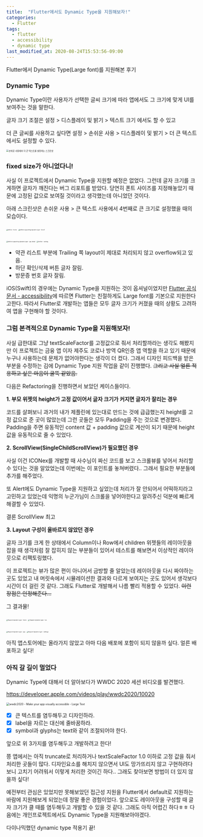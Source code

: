 ```yaml
---
title:  "Flutter에서도 Dynamic Type을 지원해보자!"
categories:
  - Flutter
tags:
  - flutter
  - accessibility
  - dynamic type
last_modified_at: 2020-08-24T15:53:56-09:00
---
```

Flutter에서 Dynamic Type(Large font)를 지원해본 후기

### Dynamic Type

Dynamic Type이란 사용자가 선택한 글씨 크기에 따라 앱에서도 그 크기에 맞게 UI를 보여주는 것을 말한다.

글자 크기 조절은 설정 > 디스플레이 및 밝기 > 텍스트 크기 에서도 할 수 있고 

더 큰 글씨를 사용하고 싶다면 설정 > 손쉬운 사용 > 디스플레이 및 밝기 > 더 큰 텍스트 에서도 설정할 수 있다.

<img src="https://user-images.githubusercontent.com/29784606/90987396-c4b90800-e5c5-11ea-958e-4b22d1cd5141.PNG" alt="손쉬운 사용에서 더 큰 텍스트를 설정하는 스크린샷" style="zoom:40%;" />

### fixed size가 아니었다니!

사실 이 프로젝트에서 Dynamic Type을 지원할 예정은 없었다. 그런데 글자 크기를 크게하면 글자가 깨진다는 버그 리포트를 받았다. 당연히 폰트 사이즈를 지정해놓았기 때문에 고정된 값으로 보여질 것이라고 생각했는데 아니었던 것이다. 

아래 스크린샷은 손쉬운 사용 > 큰 텍스트 사용에서 4번째로 큰 크기로 설정했을 때의 모습이다.

<img src="https://user-images.githubusercontent.com/29784606/91066052-2b90fc80-e66c-11ea-8833-75355bbde41e.PNG" alt="before - home" style="zoom:25%;"/> <img src="https://user-images.githubusercontent.com/29784606/90982472-4303b300-e5a2-11ea-9cca-18c18ebcbe7a.PNG" alt="before supporting dynamic type - broof" style="zoom: 25%;" />

   <img src="https://user-images.githubusercontent.com/29784606/90981894-89571300-e59e-11ea-823f-f3807a74f974.PNG" alt="before supporting dynamic type - jeju detail" style="zoom:25%;" /> <img src="https://user-images.githubusercontent.com/29784606/91066233-714dc500-e66c-11ea-867f-dd3d8d050d6d.PNG" alt="before - setting" style="zoom:25%;" />


- 약관 리스트 부분에 Trailing 쪽 layout이 제대로 처리되지 않고 overflow되고 있음.
- 하단 확인/삭제 버튼 글자 잘림.
- 방문증 번호 글자 잘림.

iOS(Swift)의 경우에는 Dynamic Type을 지원하는 것이 옵셔널이었지만 [Flutter 공식문서 - accessibility](https://flutter.dev/docs/development/accessibility-and-localization/accessibility#large-fonts)에 따르면 Flutter는 친절하게도 Large font를 기본으로 지원한다고한다. 따라서 Flutter로 개발하는 앱들은 모두 글자 크기가 커졌을 때의 상황도 고려하여 앱을 구현해야 할 것이다.

### 그럼 본격적으로 Dynamic Type을 지원해보자!

사실 급한대로 그냥 textScaleFactor를 고정값으로 줘서 처리할까라는 생각도 해봤지만 이 프로젝트는 금융 앱 이자 제주도 코로나 방역 QR인증 앱 역할을 하고 있기 때문에 누구나 사용하는데 문제가 없어야한다는 생각이 더 컸다. 그래서 디자인 피드백을 받은 부분을 수정하는 김에 Dynamic Type 지원 작업을 같이 진행했다.  ~~그리고 사실 얼른 적용하고 싶은 마음이 굴뚝 같았음.~~ 

다음은 Refactoring을 진행하면서 보았던 케이스들이다.

  **1. 부모 위젯의 height가 고정 값이어서 글자 크기가 커지면 글자가 잘리는 경우**

코드를 살펴보니 과거의 내가 제플린에 있는대로 만드는 것에 급급했는지 height를 고정 값으로 준 곳이 많았는데 그런 곳들은 모두 Padding을 주는 것으로 변경했다. Padding을 주면 유동적인 content 값 + padding 값으로 계산이 되기 때문에 height 값을 유동적으로 줄 수 있었다.

  **2. ScrollView(SingleChildScrollView)가 필요했던 경우**

사실 이건 ICONex를 개발할 때 사수님이 짜신 코드를 보고 스크롤뷰를 넣어서 처리할 수 있다는 것을 알았었는데 이번에는 이 포인트를 놓쳐버렸다.. 그래서 필요한 부분들에 추가를 해주었다.

또 Alert에도 Dynamic Type을 지원하고 싶었는데 처리가 잘 안되어서 어떡하지라고 고민하고 있었는데 익명의 누군가님이 스크롤을 넣어야한다고 알려주신 덕분에 빠르게 해결할 수 있었다.

결론 ScrollView 최고

  **3. Layout 구성이 올바르지 않았던 경우** 

글자 크기를 크게 한 상태에서 Column이나 Row에서 children 위젯들의 레이아웃을 잡을 때 생각처럼 잘 잡히지 않는 부분들이 있어서 테스트를 해보면서 이상적인 레이아웃으로 리팩토링했다. 

이 프로젝트는 뷰가 많은 편이 아니어서 금방할 줄 알았는데 레이아웃을 다시 짜야하는 곳도 있었고 내 머릿속에서 시뮬레이션한 결과와 다르게 보여지는 곳도 있어서 생각보다 시간이 더 걸린 것 같다. 그래도 Flutter로 개발해서 나름 빨리 적용할 수 있었다. ~~이런 장점은 인정해준다...~~

그 결과물!

<img src="https://user-images.githubusercontent.com/29784606/91065433-69d9ec00-e66b-11ea-9b50-bbd18f3ae538.PNG" alt="Support dynamic type - home" style="zoom:25%;" /> <img src="https://user-images.githubusercontent.com/29784606/91065405-5fb7ed80-e66b-11ea-9908-cef2902c7dc7.PNG" alt="Support dynamic type - tos" style="zoom:25%;" />

<img src="https://user-images.githubusercontent.com/29784606/91065652-b9b8b300-e66b-11ea-8807-6dd60eab6a87.PNG" alt="Support dynamic type - jeju" style="zoom:25%;" /> <img src="https://user-images.githubusercontent.com/29784606/91065660-bae9e000-e66b-11ea-9ae8-208834f75542.PNG" alt="Support dynamic type - settings" style="zoom:25%;" />

아직 앱스토어에는 올라가지 않았고 아마 다음 배포에 포함이 되지 않을까 싶다. 얼른 배포하고 싶다!

### 아직 갈 길이 멀었다

Dynamic Type에 대해서 더 알아보다가 WWDC 2020 세션 비디오를 발견했다.

https://developer.apple.com/videos/play/wwdc2020/10020

<img src="https://user-images.githubusercontent.com/29784606/90982601-1b611a80-e5a3-11ea-9c71-300ef597e9e9.png" alt="wwdc2020 - Make your app visually accessible - Large Text" style="zoom:50%;" />



- [x] 큰 텍스트를 염두해두고 디자인하라.
- [x] label을 자르는 대신에 줄바꿈하라.
- [x] symbol과 glyphs는 text와 같이 조절되어야 한다.

앞으로 위 3가지를 염두해두고 개발하려고 한다!

쯩 앱에서는 아직 truncate로 처리하거나 textScaleFactor 1.0 이하로 고정 값을 줘서 처리한 곳들이 많다. 디자인요소를 해치지 않으면서 UI도 망가뜨리지 않고  구현하려다보니 고치기 어려워서 이렇게 처리한 것이긴 하다.. 그래도 찾아보면 방법이 더 있지 않을까 싶다!

예전부터 관심은 있었지만 못해보았던 접근성 지원을 Flutter에서 default로 지원하는 바람에 지원해보게 되었는데 정말 좋은 경험이었다. 앞으로도 레이아웃을 구성할 때 글자 크기가 클 때를 염두해두고 개발할 수 있을 것 같다. 그래도 아직 어렵긴 하다ㅎㅎ 다음에는 개인프로젝트에서도 Dynamic Type을 지원해보아야겠다.



다이나믹했던 dynamic type 적용기 끝!

